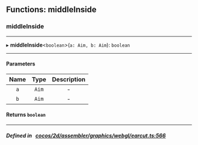 ## Functions: middleInside

### middleInside


___
▸ **middleInside**<`boolean`\>(`a: Aim, b: Aim`): `boolean`
___


#### Parameters

| Name | Type | Description |
| :------: | :------: | :------: |
| `a` | `Aim` | - |
| `b` | `Aim` | - |

#### Returns `boolean` 
___


##### Defined in &nbsp;   [cocos/2d/assembler/graphics/webgl/earcut.ts:566](https://github.com/cocos-creator/engine/blob/c7bf6b8a9/cocos/2d/assembler/graphics/webgl/earcut.ts#L566)&nbsp;

